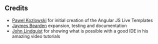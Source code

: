 ## Credits
* [Pawel Kozlowski](https://github.com/pkozlowski-opensource) for initial creation of the Angular JS Live Templates
* [Jaymes Bearden](https://github.com/jaymes-bearden) expansion, testing and documentation
* [John Lindquist](https://github.com/johnlindquist) for showing what is possible with a good IDE in his amazing video tutorials